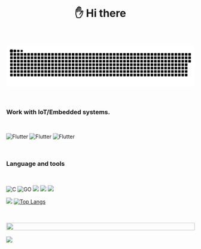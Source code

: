 <h1 align="center">

✋ Hi there 
</h1>

<br />

![github contribution grid snake animation](https://github.com/engaziwayo/snake/blob/output/github-contribution-grid-snake-dark.svg)

<br />

### **Work with IoT/Embedded systems.**
<br />

![Flutter](https://img.shields.io/badge/STM8-ffd200?style=for-the-badge&logo=appveyor)
![Flutter](https://img.shields.io/badge/STM32-2690ff?style=for-the-badge&logo=appveyor&logoColor=violet)
![Flutter](https://img.shields.io/badge/<AT32>-ff0000?style=for-the-badge&logo=appveyor&logoColor=ffd200)

<br />

### **Language and tools**
<br />

![C](https://img.shields.io/badge/C-43ff64d9?style=for-the-badge&logo=C)
![GO](https://img.shields.io/badge/Go-27e1f5?style=for-the-badge&logo=GO&logoColor=violet)
<img src="https://img.shields.io/badge/Visual Studio Code-0078d7?&style=for-the-badge&logo=visual-studio-code&logoColor=white"/>
<img src="https://img.shields.io/badge/Github-000?&style=for-the-badge&logo=github"/>
<img src="https://img.shields.io/badge/CubeIDE-00F?&style=for-the-badge&logo="/>
<br />

![](https://github-profile-summary-cards.vercel.app/api/cards/stats?username=engaziwayo&theme=default)
[![Top Langs](https://github-readme-stats.vercel.app/api/top-langs/?username=engaziwayo&langs_count=8)](https://github.com/anuraghazra/github-readme-stats)

<br />


<!--<img src="https://github.com/engaziwayo/engaziwayo/blob/main/assets/bobs-burger-tina-belcher.gif" alt="The Unlimited" width="400" align="center"/>-->

<br />
<!--📏LINE-->
<img src="https://i.imgur.com/dBaSKWF.gif" height="20" width="100%">

![](https://komarev.com/ghpvc/?username=engaziwayo)

